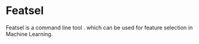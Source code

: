 # Featsel
Featsel is a command line tool . which can be used for feature selection in Machine Learning.

